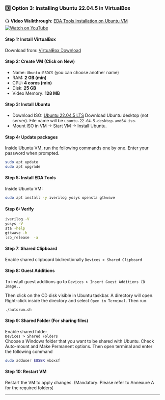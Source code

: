
### 3️⃣ Option 3: Installing Ubuntu 22.04.5 in VirtualBox

📺 **Video Walkthrough:** [EDA Tools Installation on Ubuntu VM](https://youtu.be/E_-FE6aHIUA)  
[![Watch on YouTube](https://img.shields.io/badge/Watch%20Now-red?logo=youtube&logoColor=white)](https://youtu.be/E_-FE6aHIUA)

#### Step 1: Install VirtualBox
Download from: [VirtualBox Download](https://www.virtualbox.org/wiki/Downloads)

#### Step 2: Create VM (Click on New)
- Name: `Ubuntu-ESDCS`  (you can choose another name)
- RAM: **2 GB (min)**  
- CPU: **4 cores (min)**  
- Disk: **25 GB**
- Video Memory: **128 MB**

#### Step 3: Install Ubuntu
- Download ISO: [Ubuntu 22.04.5 LTS](https://releases.ubuntu.com/22.04.5/)
  Download Ubuntu desktop (not server). File name will be `ubuntu-22.04.5-desktop-amd64.iso`.
- Mount ISO in VM → Start VM → Install Ubuntu.  

#### Step 4: Update packages
Inside Ubuntu VM, run the following commands one by one. Enter your password when prompted.
```bash
sudo apt update
sudo apt upgrade
```

#### Step 5: Install EDA Tools
Inside Ubuntu VM:
```bash
sudo apt install -y iverilog yosys opensta gtkwave 
```

#### Step 6: Verify
```bash
iverilog -V
yosys -V
sta -help 
gtkwave -h
lsb_release  -a 
```

#### Step 7: Shared Clipboard
Enable shared clipboard bidirectionally
 `Devices > Shared Clipboard`  

#### Step 8: Guest Additions
To install guest additions go to 
 `Devices > Insert Guest Additions CD Image..`  

Then click on the CD disk visible in Ubuntu taskbar. A directory will open. Right-click inside the directory and select `Open in Terminal`. Then run 

```bash
./autorun.sh
```

#### Step 9: Shared Folder (For sharing files)
Enable shared folder  
 `Devices > Shared Folders`  
 Choose a Windows folder that you want to be shared with Ubuntu. Check Auto-mount and Make Permanent options.
 Then open terminal and enter the following command
 
 ```bash
sudo adduser $USER vboxsf
```

#### Step 10: Restart VM
Restart the VM to apply changes.
(Mandatory: Please refer to Annexure A for the required folders)  

---
